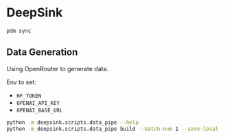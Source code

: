 # DeepSink

```bash
pdm sync
```

## Data Generation

Using OpenRouter to generate data.

Env to set:
- `HF_TOKEN`
- `OPENAI_API_KEY`
- `OPENAI_BASE_URL`

```bash
python -m deepsink.scripts.data_pipe --help
python -m deepsink.scripts.data_pipe build --batch-num 1 --save-local ./output --no-append beautyyuyanli/deep-sink-data
```

